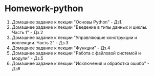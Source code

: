 # Homework-python
1. Домашнее задание к лекции "Основы Python" - Дз1. 
2. Домашнее задание к лекции "Введение в типы данных и циклы. Часть 1" - Дз.2
3. Домашнее задание к лекции "Управляющие конструкции и коллекции. Часть 2" - Дз.3
4. Домашнее задание к лекции "Функции" - Дз.4
5. Домашнее задание к лекции "Работа с файловой системой и модули" - Дз.5
6. Домашнее задание к лекции "Исключения и обработка ошибо" - Дз6
